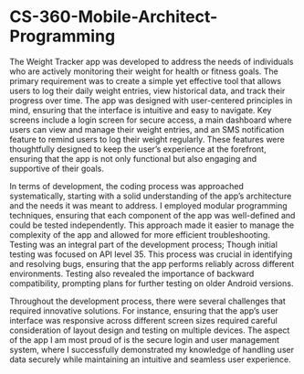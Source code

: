 # CS-360-Mobile-Architect-Programming

The Weight Tracker app was developed to address the needs of individuals who are actively monitoring their weight for health or fitness goals. The primary requirement was to create a simple yet effective tool that allows users to log their daily weight entries, view historical data, and track their progress over time. The app was designed with user-centered principles in mind, ensuring that the interface is intuitive and easy to navigate. Key screens include a login screen for secure access, a main dashboard where users can view and manage their weight entries, and an SMS notification feature to remind users to log their weight regularly. These features were thoughtfully designed to keep the user’s experience at the forefront, ensuring that the app is not only functional but also engaging and supportive of their goals.

In terms of development, the coding process was approached systematically, starting with a solid understanding of the app’s architecture and the needs it was meant to address. I employed modular programming techniques, ensuring that each component of the app was well-defined and could be tested independently. This approach made it easier to manage the complexity of the app and allowed for more efficient troubleshooting. Testing was an integral part of the development process; Though initial testing was focused on API level 35. This process was crucial in identifying and resolving bugs, ensuring that the app performs reliably across different environments. Testing also revealed the importance of backward compatibility, prompting plans for further testing on older Android versions.

Throughout the development process, there were several challenges that required innovative solutions. For instance, ensuring that the app’s user interface was responsive across different screen sizes required careful consideration of layout design and testing on multiple devices. The aspect of the app I am most proud of is the secure login and user management system, where I successfully demonstrated my knowledge of handling user data securely while maintaining an intuitive and seamless user experience. 
